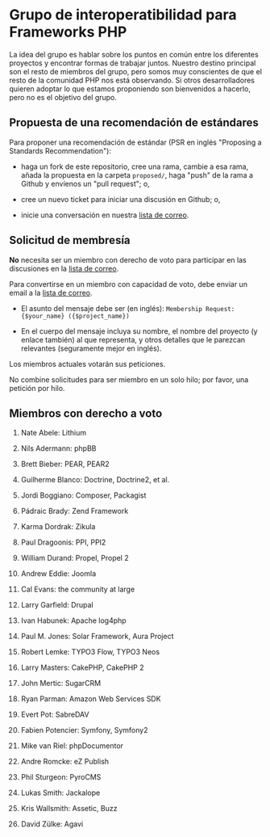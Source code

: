 Grupo de interoperatibilidad para Frameworks PHP
================================================

La idea del grupo es hablar sobre los puntos en común entre los diferentes proyectos y encontrar formas de trabajar juntos. Nuestro destino principal son el resto de miembros del grupo, pero somos muy conscientes de que el resto de la comunidad PHP nos está observando. Si otros desarrolladores quieren adoptar lo que estamos proponiendo son bienvenidos a hacerlo, pero no es el objetivo del grupo.

Propuesta de una recomendación de estándares
--------------------------------------------

Para proponer una recomendación de estándar (PSR en inglés "Proposing a Standards Recommendation"):

- haga un fork de este repositorio, cree una rama, cambie a esa rama, añada la propuesta en la carpeta `proposed/`, haga "push" de la rama a Github y envíenos un "pull request"; o,

- cree un nuevo ticket para iniciar una discusión en Github; o,

- inicie una conversación en nuestra [lista de correo][].

[lista de correo]: http://groups.google.com/group/php-fig/


Solicitud de membresía
----------------------

**No** necesita ser un miembro con derecho de voto para participar en las discusiones en la [lista de correo][].

Para convertirse en un miembro con capacidad de voto, debe enviar un email a la [lista de correo][].

- El asunto del mensaje debe ser (en inglés): `Membership Request: {$your_name} ({$project_name})`

- En el cuerpo del mensaje incluya su nombre, el nombre del proyecto (y enlace también) al que representa, y otros detalles que le parezcan relevantes (seguramente mejor en inglés).
  
Los miembros actuales votarán sus peticiones.

No combine solicitudes para ser miembro en un solo hilo; por favor, una petición por hilo.


Miembros con derecho a voto
---------------------------

1. Nate Abele: Lithium

1. Nils Adermann: phpBB

1. Brett Bieber: PEAR, PEAR2
    
1. Guilherme Blanco: Doctrine, Doctrine2, et al.

1. Jordi Boggiano: Composer, Packagist

1. Pádraic Brady: Zend Framework

1. Karma Dordrak: Zikula

1. Paul Dragoonis: PPI, PPI2

1. William Durand: Propel, Propel 2

1. Andrew Eddie: Joomla

1. Cal Evans: the community at large

1. Larry Garfield: Drupal

1. Ivan Habunek: Apache log4php

1. Paul M. Jones: Solar Framework, Aura Project

1. Robert Lemke: TYPO3 Flow, TYPO3 Neos

1. Larry Masters: CakePHP, CakePHP 2

1. John Mertic: SugarCRM

1. Ryan Parman: Amazon Web Services SDK

1. Evert Pot: SabreDAV

1. Fabien Potencier: Symfony, Symfony2

1. Mike van Riel: phpDocumentor

1. Andre Romcke: eZ Publish

1. Phil Sturgeon: PyroCMS

1. Lukas Smith: Jackalope

1. Kris Wallsmith: Assetic, Buzz

1. David Zülke: Agavi
